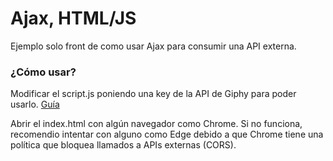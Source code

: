 # Ajax, HTML/JS
Ejemplo solo front de como usar Ajax para consumir una API externa.

### ¿Cómo usar?

Modificar el script.js poniendo una key de la API de Giphy para poder usarlo. [Guía](https://developers.giphy.com/docs/api#quick-start-guide)

Abrir el index.html con algún navegador como Chrome. Si no funciona, recomendio intentar con alguno como Edge debido a que Chrome tiene una política que bloquea llamados a APIs externas (CORS).
